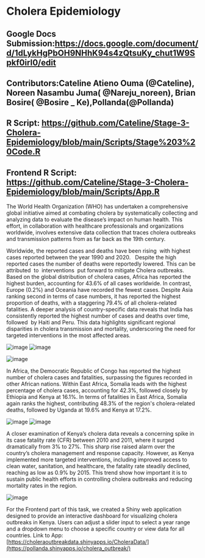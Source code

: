 # Cholera Epidemiology

## Google Docs Submission:https://docs.google.com/document/d/1dLykHgPbOH9NHhK94s4zQtsuKy_chut1W9Spkf0irI0/edit

## Contributors:Cateline Atieno Ouma (@Cateline), Noreen Nasambu Juma( @Nareju_noreen), Brian Bosire( @Bosire _ Ke),Pollanda(@Pollanda)
## R Script: https://github.com/Cateline/Stage-3-Cholera-Epidemiology/blob/main/Scripts/Stage%203%20Code.R
## Frontend R Script: https://github.com/Cateline/Stage-3-Cholera-Epidemiology/blob/main/Scripts/App.R


The World Health Organization (WHO) has undertaken a comprehensive global initiative aimed at combating cholera by systematically collecting and analyzing data to evaluate the disease’s impact on human health. This effort, in collaboration with healthcare professionals and organizations worldwide, involves extensive data collection that traces cholera outbreaks and transmission patterns from as far back as the 19th century.

Worldwide, the reported cases and deaths have been rising  with highest cases reported between the year 1990 and 2020.   Despite the high reported cases the number of deaths were reportedly lowered. This can be attributed  to  interventions  put forward to mitigate Cholera outbreaks. Based on the global distribution of cholera cases, Africa has reported the highest burden, accounting for 43.6% of all cases worldwide. In contrast, Europe (0.2%) and Oceania have recorded the fewest cases. Despite Asia ranking second in terms of case numbers, it has reported the highest proportion of deaths, with a staggering 79.4% of all cholera-related fatalities. A deeper analysis of country-specific data reveals that India has consistently reported the highest number of cases and deaths over time, followed  by Haiti and Peru. This data highlights significant regional disparities in cholera transmission and mortality, underscoring the need for targeted interventions in the most affected areas.

![image](https://github.com/user-attachments/assets/72149d78-6416-4abe-966f-cb0ca3fd0a6c) ![image](https://github.com/user-attachments/assets/77f29051-e2a8-4245-a8d8-a6b24aac4a58)

![image](https://github.com/user-attachments/assets/c7357dcc-7802-41da-a435-8f43b8693151)

In Africa, the Democratic Republic of Congo has reported the highest number of cholera cases and fatalities, surpassing the figures recorded in other African nations. Within East Africa, Somalia leads with the highest percentage of cholera cases, accounting for 42.3%, followed closely by Ethiopia and Kenya at 16.1%. In terms of fatalities in East Africa, Somalia again ranks the highest, contributing 48.3% of the region's cholera-related deaths, followed by Uganda at 19.6% and Kenya at 17.2%.

![image](https://github.com/user-attachments/assets/33afb6f6-8001-400f-b8d6-88897afa7c81) ![image](https://github.com/user-attachments/assets/ed68ca23-390b-42c9-b5bb-54ecbc80324e)




A closer examination of Kenya’s cholera data reveals a concerning spike in its case fatality rate (CFR) between 2010 and 2011, where it surged dramatically from 3% to 27%. This sharp rise raised alarm over the country’s cholera management and response capacity. However, as Kenya implemented more targeted interventions, including improved access to clean water, sanitation, and healthcare, the fatality rate steadily declined, reaching as low as 0.9% by 2015. This trend show how important it is to sustain public health efforts in controlling cholera outbreaks and reducing mortality rates in the region.

![image](https://github.com/user-attachments/assets/89c25886-1d32-4c3e-93ec-8420670f819f)




For the Frontend part of this task, we created a Shiny web application designed to provide an interactive dashboard for visualizing cholera outbreaks in Kenya. Users can adjust a slider input to select a year range and a dropdown menu to choose a specific country or view data for all countries. 
Link to App: [https://choleraoutbreakdata.shinyapps.io/CholeraData/](https://pollanda.shinyapps.io/cholera_outbreak/)
